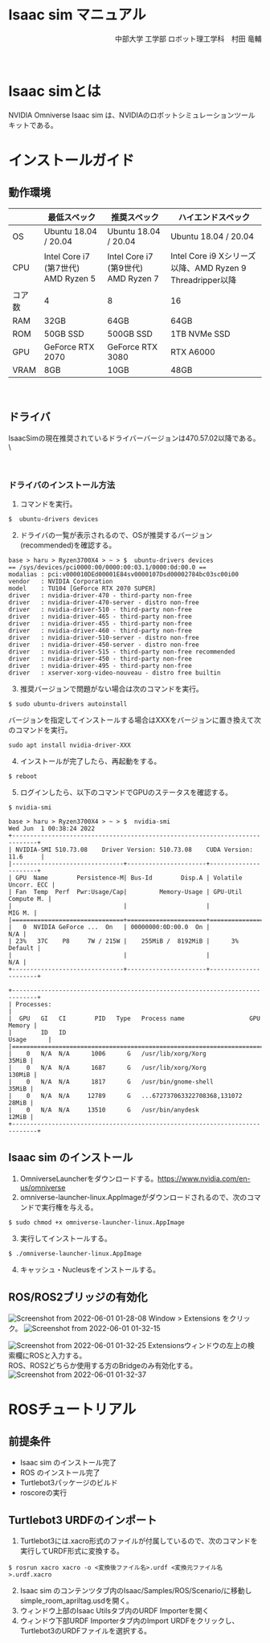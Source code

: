 #  Isaac sim マニュアル
<div style="text-align: right;">
中部大学 工学部 ロボット理工学科　村田 竜輔
</div>
<br>
<br>


#  Isaac simとは
NVIDIA Omniverse Isaac sim は、NVIDIAのロボットシミュレーションツールキットである。

#  インストールガイド
##  動作環境
|        | 最低スペック                         | 推奨スペック                         | ハイエンドスペック                                         | 
| ------ | ------------------------------------ | ------------------------------------ | ---------------------------------------------------------- | 
| OS     | Ubuntu 18.04 / 20.04                 | Ubuntu 18.04 / 20.04                 | Ubuntu 18.04 / 20.04                                       | 
| CPU    | Intel Core i7 (第7世代)　AMD Ryzen 5 | Intel Core i7 (第9世代)　AMD Ryzen 7 | Intel Core i9  Xシリーズ以降、AMD Ryzen 9 Threadripper以降 | 
| コア数 | 4                                    | 8                                    | 16                                                         | 
| RAM    | 32GB                                 | 64GB                                 | 64GB                                                       | 
| ROM    | 50GB SSD                             | 500GB SSD                            | 1TB NVMe SSD                                               | 
| GPU    | GeForce RTX 2070                     | GeForce RTX 3080                     | RTX A6000                                                  | 
| VRAM   | 8GB                                  | 10GB                                 | 48GB                                                       | 
<br>

##  ドライバ
IsaacSimの現在推奨されているドライバーバージョンは470.57.02以降である。\

<br>

###  ドライバのインストール方法
1.  コマンドを実行。
```
$  ubuntu-drivers devices
```
2.  ドライバの一覧が表示されるので、OSが推奨するバージョン(recommended)を確認する。
```
base > haru > Ryzen3700X4 > ~ > $  ubuntu-drivers devices
== /sys/devices/pci0000:00/0000:00:03.1/0000:0d:00.0 ==
modalias : pci:v000010DEd00001E84sv0000107Dsd00002784bc03sc00i00
vendor   : NVIDIA Corporation
model    : TU104 [GeForce RTX 2070 SUPER]
driver   : nvidia-driver-470 - third-party non-free
driver   : nvidia-driver-470-server - distro non-free
driver   : nvidia-driver-510 - third-party non-free
driver   : nvidia-driver-465 - third-party non-free
driver   : nvidia-driver-455 - third-party non-free
driver   : nvidia-driver-460 - third-party non-free
driver   : nvidia-driver-510-server - distro non-free
driver   : nvidia-driver-450-server - distro non-free
driver   : nvidia-driver-515 - third-party non-free recommended
driver   : nvidia-driver-450 - third-party non-free
driver   : nvidia-driver-495 - third-party non-free
driver   : xserver-xorg-video-nouveau - distro free builtin
```
3.  推奨バージョンで問題がない場合は次のコマンドを実行。
```
$ sudo ubuntu-drivers autoinstall
```

バージョンを指定してインストールする場合はXXXをバージョンに置き換えて次のコマンドを実行。
```
sudo apt install nvidia-driver-XXX
```
4.  インストールが完了したら、再起動をする。
```
$ reboot
```
5.  ログインしたら、以下のコマンドでGPUのステータスを確認する。
```
$ nvidia-smi
```
```
base > haru > Ryzen3700X4 > ~ > $  nvidia-smi 
Wed Jun  1 00:38:24 2022       
+-----------------------------------------------------------------------------+
| NVIDIA-SMI 510.73.08    Driver Version: 510.73.08    CUDA Version: 11.6     |
|-------------------------------+----------------------+----------------------+
| GPU  Name        Persistence-M| Bus-Id        Disp.A | Volatile Uncorr. ECC |
| Fan  Temp  Perf  Pwr:Usage/Cap|         Memory-Usage | GPU-Util  Compute M. |
|                               |                      |               MIG M. |
|===============================+======================+======================|
|   0  NVIDIA GeForce ...  On   | 00000000:0D:00.0  On |                  N/A |
| 23%   37C    P8     7W / 215W |    255MiB /  8192MiB |      3%      Default |
|                               |                      |                  N/A |
+-------------------------------+----------------------+----------------------+
                                                                               
+-----------------------------------------------------------------------------+
| Processes:                                                                  |
|  GPU   GI   CI        PID   Type   Process name                  GPU Memory |
|        ID   ID                                                   Usage      |
|=============================================================================|
|    0   N/A  N/A      1006      G   /usr/lib/xorg/Xorg                 35MiB |
|    0   N/A  N/A      1687      G   /usr/lib/xorg/Xorg                130MiB |
|    0   N/A  N/A      1817      G   /usr/bin/gnome-shell               35MiB |
|    0   N/A  N/A     12789      G   ...672737063322708368,131072       28MiB |
|    0   N/A  N/A     13510      G   /usr/bin/anydesk                   12MiB |
+-----------------------------------------------------------------------------+
```

##  Isaac sim のインストール
1.  OmniverseLauncherをダウンロードする。https://www.nvidia.com/en-us/omniverse
2.  omniverse-launcher-linux.AppImageがダウンロードされるので、次のコマンドで実行権を与える。
```
$ sudo chmod +x omniverse-launcher-linux.AppImage
```
3.  実行してインストールする。
```
$ ./omniverse-launcher-linux.AppImage
```
4. キャッシュ・Nucleusをインストールする。


##  ROS/ROS2ブリッジの有効化

![Screenshot from 2022-06-01 01-28-08](https://user-images.githubusercontent.com/51279381/171226090-4776b5c4-8f3d-485f-bb95-cc13939a1d0b.png)
Window > Extensions をクリック。
![Screenshot from 2022-06-01 01-32-15](https://user-images.githubusercontent.com/51279381/171226699-113182a1-5c36-49cb-9a1c-4c97d61d282f.png)

![Screenshot from 2022-06-01 01-32-25](https://user-images.githubusercontent.com/51279381/171226708-025666e4-bd86-489e-8134-4d79538bfb3d.png)
Extensionsウィンドウの左上の検索欄にROSと入力する。\
ROS、ROS2どちらか使用する方のBridgeのみ有効化する。
![Screenshot from 2022-06-01 01-32-37](https://user-images.githubusercontent.com/51279381/171226715-5857cedf-5c9c-4d6f-9337-4bf4a90bc2f3.png)


#  ROSチュートリアル

##  前提条件
-  Isaac sim のインストール完了
-  ROS のインストール完了
-  Turtlebot3パッケージのビルド
-  roscoreの実行

##  Turtlebot3 URDFのインポート
1.  Turtlebot3には.xacro形式のファイルが付属しているので、次のコマンドを実行してURDF形式に変換する。
```
$ rosrun xacro xacro -o <変換後ファイル名>.urdf <変換元ファイル名>.urdf.xacro
```

2.  Isaac sim のコンテンツタブ内のIsaac/Samples/ROS/Scenario/に移動しsimple_room_apriltag.usdを開く。
3.  ウィンドウ上部のIsaac Utilsタブ内のURDF Importerを開く
4.  ウィンドウ下部URDF Importerタブ内のImport URDFをクリックし、Turtlebot3のURDFファイルを選択する。
